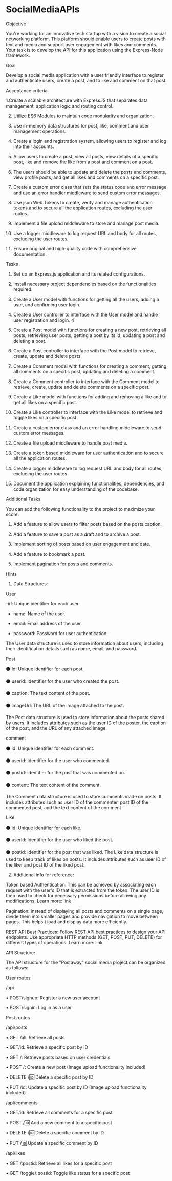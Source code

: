 # SocialMediaAPIs

Objective

You're working for an innovative tech startup with a vision to create a social networking platform. This platform should enable users to create posts with text and media and support user engagement with likes and comments. Your task is to develop the API for this application using the Express-Node framework.

Goal

Develop a social media application with a user friendly interface to register and authenticate users, create a post, and to like and comment on that post.

Acceptance criteria

1.Create a scalable architecture with ExpressJS that separates data management, application logic and routing control.

2. Utilize ES6 Modules to maintain code modularity and organization.

3. Use in-memory data structures for post, like, comment and user management operations.

4. Create a login and registration system, allowing users to register and log into their accounts.

5. Allow users to create a post, view all posts, view details of a specific post, like and remove the like from a post and comment on a post.

6. The users should be able to update and delete the posts and comments, view profile posts, and get all likes and comments on a specific post.

7. Create a custom error class that sets the status code and error message and use an error handler middleware to send custom error messages.

8. Use json Web Tokens to create, verify and manage authentication tokens and to secure all the application routes, excluding the user routes.

9. Implement a file upload middleware to store and manage post media.

10. Use a logger middleware to log request URL and body for all routes, excluding the user routes.

11. Ensure original and high-quality code with comprehensive documentation.

Tasks

1. Set up an Express.js application and its related configurations.

2. Install necessary project dependencies based on the functionalities required.

3. Create a User model with functions for getting all the users, adding a user, and confirming user login.

4. Create a User controller to interface with the User model and handle user registration and login. 4

5. Create a Post model with functions for creating a new post, retrieving all posts, retrieving user posts, getting a post by its id, updating a post and deleting a post.

6. Create a Post controller to interface with the Post model to retrieve, create, update and delete posts.

7. Create a Comment model with functions for creating a comment, getting all comments on a specific post, updating and deleting a comment.

8. Create a Comment controller to interface with the Comment model to retrieve, create, update and delete comments on a specific post.

9. Create a Like model with functions for adding and removing a like and to get all likes on a specific post.

10. Create a Like controller to interface with the Like model to retrieve and toggle likes on a specific post.

11. Create a custom error class and an error handling middleware to send custom error messages.

12. Create a file upload middleware to handle post media.

13. Create a token based middleware for user authentication and to secure all the application routes.

14. Create a logger middleware to log request URL and body for all routes, excluding the user routes

15. Document the application explaining functionalities, dependencies, and code organization for easy understanding of the codebase.

Additional Tasks

You can add the following functionality to the project to maximize your score:

1. Add a feature to allow users to filter posts based on the posts caption.

2. Add a feature to save a post as a draft and to archive a post.

3. Implement sorting of posts based on user engagement and date.

4. Add a feature to bookmark a post.

5. Implement pagination for posts and comments.

Hints

1. Data Structures:

User

-id: Unique identifier for each user.

- name: Name of the user.

- email: Email address of the user.
- password: Password for user authentication.

The User data structure is used to store information about users, including their identification details such as name, email, and password.

Post

⚫ Id: Unique identifier for each post.

⚫ userid: Identifier for the user who created the post.

⚫ caption: The text content of the post.

⚫ imageUrl: The URL of the image attached to the post.

The Post data structure is used to store information about the posts shared by users. It includes attributes such as the user ID of the poster, the caption of the post, and the URL of any attached image.

comment

⚫ id: Unique identifier for each comment.

⚫ userld: Identifier for the user who commented.

⚫ postid: Identifier for the post that was commented on.

⚫ content: The text content of the comment.

The Comment data structure is used to store comments made on posts. It includes attributes such as user ID of the commenter, post ID of the commented post, and the text content of the comment

Like

⚫ id: Unique identifier for each like.

⚫ userld: Identifier for the user who liked the post.

⚫ postid: Identifier for the post that was liked.
The Like data structure is used to keep track of likes on posts. It includes attributes such as user ID of the liker and post ID of the liked post.

2. Additional info for reference:

Token based Authentication: This can be achieved by associating each request with the user's ID that is extracted from the token. The user ID is then used to check for necessary permissions before allowing any modifications. Learn more: link

Pagination: Instead of displaying all posts and comments on a single page, divide them into smaller pages and provide navigation to move between pages. This helps t load and display data more efficiently.

REST API Best Practices: Follow REST API best practices to design your API endpoints. Use appropriate HTTP methods (GET, POST, PUT, DELETE) for different types of operations. Learn more: link

API Structure:

The API structure for the "Postaway" social media project can be organized as follows:

User routes

/api

• POST/signup: Register a new user account

• POST/signin: Log in as a user

Post routes

/api/posts

• GET /all: Retrieve all posts

• GET/id: Retrieve a specific post by ID

• GET /: Retrieve posts based on user credentials

• POST /: Create a new post (Image upload functionality included)

• DELETE /:id: Delete a specific post by ID

• PUT /id: Update a specific post by ID (Image upload functionality included)

/apl/comments

• GET/id: Retrieve all comments for a specific post

• POST /:id: Add a new comment to a specific post

• DELETE /:id: Delete a specific comment by ID

• PUT /:id: Update a specific comment by ID

/api/likes

• GET /:postid: Retrieve all likes for a specific post

• GET /toggle/:postid: Toggle like status for a specific post
